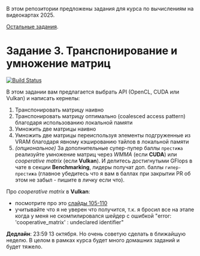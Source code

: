 В этом репозитории предложены задания для курса по вычислениям на видеокартах 2025.

[Остальные задания](https://github.com/GPGPUCourse/GPGPUTasks2025/).

# Задание 3. Транспонирование и умножение матриц

[![Build Status](https://github.com/GPGPUCourse/GPGPUTasks2025/actions/workflows/cmake.yml/badge.svg?branch=task03&event=push)](https://github.com/GPGPUCourse/GPGPUTasks2025/actions/workflows/cmake.yml)

В этом задании вам предлагается выбрать API (OpenCL, CUDA или Vulkan) и написать кернелы:

1) Транспонировать матрицу наивно
2) Транспонировать матрицу оптимально (coalesced access pattern) благодаря использованию локальной памяти
3) Умножить две матрицы наивно
4) Умножить две матрицы переиспользуя элементы подгруженные из VRAM благодаря явному кэшированию тайлов в локальной памяти
5) *(опциональное)* За дополнительные супер-пупер баллы ```престижа``` реализуйте умножение матриц через *WMMA* (если **CUDA**) или *cooperative matrix* (если **Vulkan**). И делитесь достигнутыми GFlops в чате в секции **Benchmarking**, лидеры получат доп. баллы ```гипер-престижа``` (главное убедитесь что я вам в баллах при закрытии PR об этом не забыл - пишите в личку если что).

Про *cooperative matrix* в **Vulkan**:
 - посмотрите про это [слайды 105-110](https://github.com/GPGPUCourse/GPGPUTasks2025/blob/main/slides/GPU_04_matrices_transpose_multiply.pdf)
 - учитывайте что я не уверен что получится, т.к. я бросил все на этапе когда у меня не скомпилировался шейдер с ошибкой "error: 'cooperative_matrix' : undeclared identifier"

**Дедлайн**: 23:59 13 октября. Но очень советую сделать в ближайшую неделю. В целом в рамках курса будет много домашних заданий и будет тяжело.
